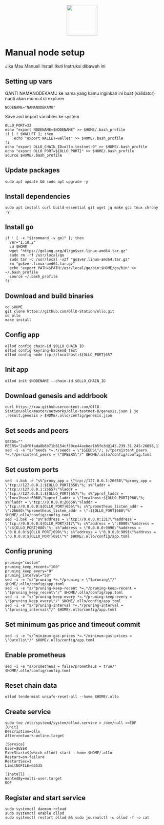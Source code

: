 <p align="center">
  <img height="100" height="auto" src="https://user-images.githubusercontent.com/50621007/192699071-461d8ff6-6ddf-4d4f-aba7-d3ddcc4a5563.png">
</p>

# Manual node setup
Jika Mau Manuall Install Ikuti Instruksi dibawah ini

## Setting up vars
GANTI NAMANODEKAMU ke nama yang kamu inginkan ini buat (validator) nanti akan muncul di explorer
```
NODENAME="NAMANODEKAMU"
```

Save and import variables ke system
```
OLLO_PORT=32
echo "export NODENAME=$NODENAME" >> $HOME/.bash_profile
if [ ! $WALLET ]; then
	echo "export WALLET=wallet" >> $HOME/.bash_profile
fi
echo "export OLLO_CHAIN_ID=ollo-testnet-0" >> $HOME/.bash_profile
echo "export OLLO_PORT=${OLLO_PORT}" >> $HOME/.bash_profile
source $HOME/.bash_profile
```

## Update packages
```
sudo apt update && sudo apt upgrade -y
```

## Install dependencies
```
sudo apt install curl build-essential git wget jq make gcc tmux chrony -y
```

## Install go
```
if ! [ -x "$(command -v go)" ]; then
  ver="1.18.2"
  cd $HOME
  wget "https://golang.org/dl/go$ver.linux-amd64.tar.gz"
  sudo rm -rf /usr/local/go
  sudo tar -C /usr/local -xzf "go$ver.linux-amd64.tar.gz"
  rm "go$ver.linux-amd64.tar.gz"
  echo "export PATH=$PATH:/usr/local/go/bin:$HOME/go/bin" >> ~/.bash_profile
  source ~/.bash_profile
fi
```

## Download and build binaries
```
cd $HOME
git clone https://github.com/OllO-Station/ollo.git
cd ollo
make install
```

## Config app
```
ollod config chain-id $OLLO_CHAIN_ID
ollod config keyring-backend test
ollod config node tcp://localhost:${OLLO_PORT}657
```

## Init app
```
ollod init $NODENAME --chain-id $OLLO_CHAIN_ID
```

## Download genesis and addrbook
```
curl https://raw.githubusercontent.com/OllO-Station/ollo/master/networks/ollo-testnet-0/genesis.json | jq .result.genesis > $HOME/.ollo/config/genesis.json
```

## Set seeds and peers
```
SEEDS=""
PEERS="2a8f0fada8b8b71b8154cf30ce44aebea1b5fe3d@145.239.31.245:26656,1173fe561814f1ecb8b8f19d1769b87cd576897f@185.173.157.251:26656,489daf96446f104d822fae34cd4aa7a9b5cebf65@65.21.131.215:26626,f43435894d3ae6382c9cf95c63fec523a2686345@167.235.145.255:26656,2eeb90b696ba9a62a8ad9561f39c1b75473515eb@77.37.176.99:26656,9a3e2725e02d1c420a5d500fa17ce0ef45ddc9e8@65.109.30.117:29656,91f1889f22975294cfbfa0c1661c63150d2b9355@65.108.140.222:30656,d38fcf79871189c2c430473a7e04bd69aeb812c2@78.107.234.44:16656,f795505ac42f18e55e65c02bb7107b08d83ad837@65.109.17.86:37656,6368702dd71e69035dff6f7830eb45b2bae92d53@65.109.57.161:15656"
sed -i -e "s/^seeds *=.*/seeds = \"$SEEDS\"/; s/^persistent_peers *=.*/persistent_peers = \"$PEERS\"/" $HOME/.ollo/config/config.toml
```

## Set custom ports
```
sed -i.bak -e "s%^proxy_app = \"tcp://127.0.0.1:26658\"%proxy_app = \"tcp://127.0.0.1:${OLLO_PORT}658\"%; s%^laddr = \"tcp://127.0.0.1:26657\"%laddr = \"tcp://127.0.0.1:${OLLO_PORT}657\"%; s%^pprof_laddr = \"localhost:6060\"%pprof_laddr = \"localhost:${OLLO_PORT}060\"%; s%^laddr = \"tcp://0.0.0.0:26656\"%laddr = \"tcp://0.0.0.0:${OLLO_PORT}656\"%; s%^prometheus_listen_addr = \":26660\"%prometheus_listen_addr = \":${OLLO_PORT}660\"%" $HOME/.ollo/config/config.toml
sed -i.bak -e "s%^address = \"tcp://0.0.0.0:1317\"%address = \"tcp://0.0.0.0:${OLLO_PORT}317\"%; s%^address = \":8080\"%address = \":${OLLO_PORT}080\"%; s%^address = \"0.0.0.0:9090\"%address = \"0.0.0.0:${OLLO_PORT}090\"%; s%^address = \"0.0.0.0:9091\"%address = \"0.0.0.0:${OLLO_PORT}091\"%" $HOME/.ollo/config/app.toml
```

## Config pruning
```
pruning="custom"
pruning_keep_recent="100"
pruning_keep_every="0"
pruning_interval="50"
sed -i -e "s/^pruning *=.*/pruning = \"$pruning\"/" $HOME/.ollo/config/app.toml
sed -i -e "s/^pruning-keep-recent *=.*/pruning-keep-recent = \"$pruning_keep_recent\"/" $HOME/.ollo/config/app.toml
sed -i -e "s/^pruning-keep-every *=.*/pruning-keep-every = \"$pruning_keep_every\"/" $HOME/.ollo/config/app.toml
sed -i -e "s/^pruning-interval *=.*/pruning-interval = \"$pruning_interval\"/" $HOME/.ollo/config/app.toml
```

## Set minimum gas price and timeout commit
```
sed -i -e "s/^minimum-gas-prices *=.*/minimum-gas-prices = \"0utollo\"/" $HOME/.ollo/config/app.toml
```

## Enable prometheus
```
sed -i -e "s/prometheus = false/prometheus = true/" $HOME/.ollo/config/config.toml
```

## Reset chain data
```
ollod tendermint unsafe-reset-all --home $HOME/.ollo
```

## Create service
```
sudo tee /etc/systemd/system/ollod.service > /dev/null <<EOF
[Unit]
Description=ollo
After=network-online.target

[Service]
User=$USER
ExecStart=$(which ollod) start --home $HOME/.ollo
Restart=on-failure
RestartSec=3
LimitNOFILE=65535

[Install]
WantedBy=multi-user.target
EOF
```

## Register and start service
```
sudo systemctl daemon-reload
sudo systemctl enable ollod
sudo systemctl restart ollod && sudo journalctl -u ollod -f -o cat
```
